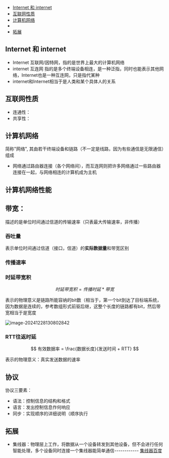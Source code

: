 - [Internet 和 internet](#internet-和-internet)
- [互联网性质](#互联网性质)
- [计算机网络](#计算机网络)
- [](#)
- [拓展](#拓展)

## Internet 和 internet
- Internet 互联网/因特网，指的是世界上最大的计算机网络
- internet 互连网 指的是多个终端设备相连，是一种泛指，同时也能表示其他网络，Internet也是一种互连网，只是指代某种
- internet和Internet相当于是人类和某个具体人的关系
  
## 互联网性质
- 连通性：
- 共享性：

## 计算机网络
简称"网络", 其由若干终端设备和链路（不一定是线路，因为有些通信是无限通信）组成

- 网络通过路由器连接（各个网络间），而互连网则把许多网络通过一些路由器连接在一起，与网络相连的计算机成为主机

## 计算机网络性能

## 带宽：

描述的是单位时间通过信道的传输速率（只表最大传输速率，非传播）

### 吞吐量

表示单位时间通过信道（接口，信道）的**实际数据量**和带宽区别

### 传播速率

### 时延带宽积

$$
时延带宽积 = 传播时延 *  带宽
$$

表示的物理意义是链路所能容纳的bit数（相当于，第一个bit到达了目标端系统，因为数据是连续的，参考数组形式前驱后继，这整个长度的链路都有bit，然后带宽相当于是宽度

![image-20241228130802842](https://cdn.jsdelivr.net/gh/imtsq/My_Pic/image-20241228130802842.png)



### RTT往返时延

$$
有效数据率 = \frac{数据长度}{发送时间 + RTT}
$$

表示的物理意义：真实发送数据的速率



## 协议

协议三要素：

- 语法：控制信息的结构和格式
- 语言：发出控制信息作何响应
- 同步：实现顺序的详细说明（顺序执行

## 拓展

- 集线器：物理层上工作，将数据从一个设备转发到其他设备，但不会进行任何智能处理，多个设备同时连接一个集线器能简单通信------------ [集线器百度](https://baike.baidu.com/item/%E9%9B%86%E7%BA%BF%E5%99%A8/214614)

